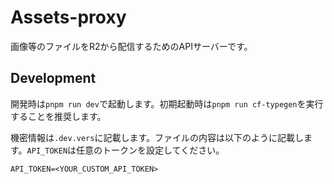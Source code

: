 # Assets-proxy

画像等のファイルをR2から配信するためのAPIサーバーです。

## Development
開発時は`pnpm run dev`で起動します。初期起動時は`pnpm run cf-typegen`を実行することを推奨します。

機密情報は`.dev.vers`に記載します。ファイルの内容は以下のように記載します。`API_TOKEN`は任意のトークンを設定してください。

```env
API_TOKEN=<YOUR_CUSTOM_API_TOKEN>
```
